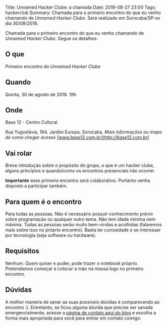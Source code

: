 Title: Unnamed Hacker Clube: a chamada
Date: 2018-08-27 23:00
Tags: hackerclub
Summary: Chamada para o primeiro encontro do que eu venho chamando de _Unnamed Hacker Clube_. Será realizado em Sorocaba/SP no dia 30/08/2018.


Chamada para o primeiro encontro do que eu venho chamando de _Unnamed
Hacker Clube_. Segue os detalhes:

## O que
Primeiro encontro do _Unnamed Hacker Clube_

## Quando
Quinta, 30 de agosto de 2018.  19h

## Onde
Base 12 - Centro Cultural 

Rua Yugoslávia, 164. Jardim Europa, Sorocaba.
_Mais informações ou mapa de como chegar acesse
[www.base12.com.br](http://base12.com.br)_

## Vai rolar
Breve introdução sobre o propósito do grupo, o que é um hacker clube,
alguns princípios e quando/como os encontros presenciais irão ocorrer.

**Importante** esse primeiro encontro será colaborativo. Portanto venha
disposto a participar também.

## Para quem é o encontro
Para todas as pessoas. Não é necessário possuir conhecimento prévio
sobre programação ou qualquer outro tema. Não tem idade mínima nem
máxima. Todas as pessoas serão muito bem-vindas e acolhidas (falaremos
mais sobre isso no próprio encontro). Basta ter curiosidade e se
interessar por tecnologia (seja software ou hardware).

## Requisitos
Nenhum. Quem quiser e puder, pode trazer o notebook próprio. Pretendemos
começar a colocar a mão na massa logo no primeiro encontro.

## Dúvidas
A melhor maneira de sanar as suas possíveis dúvidas é comparecendo ao
encontro :). Entretanto, se ficou alguma dúvida que precise ser sanada
emergencialmente, acesse a [página de contato aqui do
blog](https://caiocarrara.com.br/contato.html) e escolha a forma mais
apropriada para você para entrar em contato comigo.
